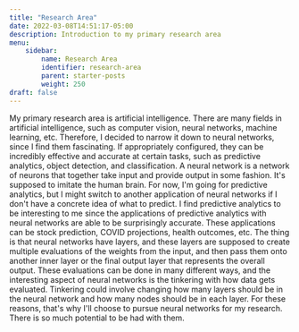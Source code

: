 ```yaml
---
title: "Research Area"
date: 2022-03-08T14:51:17-05:00
description: Introduction to my primary research area
menu:
    sidebar:
        name: Research Area
        identifier: research-area
        parent: starter-posts
        weight: 250
draft: false
---
```


My primary research area is artificial intelligence. There are many fields in artificial intelligence, such as 
computer vision, neural networks, machine learning, etc. Therefore, I decided to narrow it down to neural networks,
since I find them fascinating. If appropriately configured, they can be incredibly effective and accurate at
certain tasks, such as predictive analytics, object detection, and classification. A neural network is a network of neurons
that together take input and provide output in some fashion. It's supposed to imitate the human brain. 
For now, I'm going for predictive analytics, but I might switch to another application of neural networks if I don't have 
a concrete idea of what to predict. I find predictive analytics to be interesting to me since the applications of
predictive analytics with neural networks are able to be surprisingly accurate. These applications can be stock prediction, COVID projections,
health outcomes, etc. The thing is that neural networks have layers, and these layers are supposed to create multiple
evaluations of the weights from the input, and then pass them onto another inner layer or the final output layer that 
represents the overall output. These evaluations can be done in many different ways, and the interesting aspect of neural
networks is the tinkering with how data gets evaluated. Tinkering could involve changing how many layers should be in the neural
network and how many nodes should be in each layer. For these reasons, that's why I'll choose to pursue neural networks for
my research. There is so much potential to be had with them.
